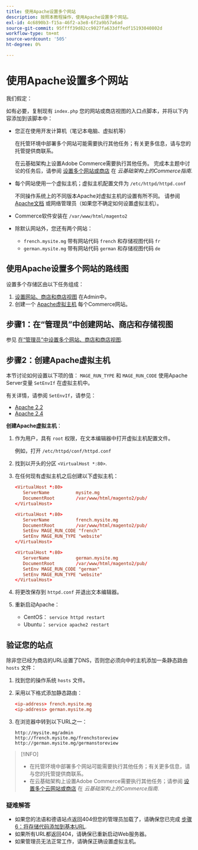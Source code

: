 ```yaml
---
title: 使用Apache设置多个网站
description: 按照本教程操作，使用Apache设置多个网站。
exl-id: 4c6890b3-f15a-46f2-a3e8-6f2a9b57a6ad
source-git-commit: 95ffff39d82cc9027fa633dffedf15193040802d
workflow-type: tm+mt
source-wordcount: '505'
ht-degree: 0%

---
```


# 使用Apache设置多个网站

我们假定：

如有必要，复制现有 `index.php` 您的网站或商店视图的入口点脚本，并将以下内容添加到该脚本中：

- 您正在使用开发计算机（笔记本电脑、虚拟机等）

   在托管环境中部署多个网站可能需要执行其他任务；有关更多信息，请与您的托管提供商联系。

   在云基础架构上设置Adobe Commerce需要执行其他任务。 完成本主题中讨论的任务后，请参阅 [设置多个网站或商店](https://experienceleague.adobe.com/docs/commerce-cloud-service/user-guide/configure-store/multiple-sites.html) 在 _云基础架构上的Commerce指南_.

- 每个网站使用一个虚拟主机；虚拟主机配置文件为 `/etc/httpd/httpd.conf`

   不同操作系统上的不同版本Apache对虚拟主机的设置有所不同。 请参阅 [Apache文档](https://httpd.apache.org/docs/2.4/vhosts) 或网络管理员（如果您不确定如何设置虚拟主机）。

- Commerce软件安装在 `/var/www/html/magento2`
- 除默认网站外，您还有两个网站：

   - `french.mysite.mg` 带有网站代码 `french` 和存储视图代码 `fr`
   - `german.mysite.mg` 带有网站代码 `german` 和存储视图代码 `de`

## 使用Apache设置多个网站的路线图

设置多个存储区由以下任务组成：

1. [设置网站、商店和商店视图](ms-admin.md) 在Admin中。
1. 创建一个 [Apache虚拟主机](#step-2-create-apache-virtual-hosts) 每个Commerce网站。

## 步骤1：在“管理员”中创建网站、商店和存储视图

参见 [在“管理员”中设置多个网站、商店和商店视图](ms-admin.md).

## 步骤2：创建Apache虚拟主机

本节讨论如何设置以下项的值： `MAGE_RUN_TYPE` 和 `MAGE_RUN_CODE` 使用Apache Server变量 `SetEnvIf` 在虚拟主机中。

有关详情，请参阅 `SetEnvIf`，请参见：

- [Apache 2.2](https://httpd.apache.org/docs/2.2/mod/mod_setenvif.html)
- [Apache 2.4](https://httpd.apache.org/docs/2.4/mod/mod_setenvif.html)

**创建Apache虚拟主机**：

1. 作为用户，具有 `root` 权限，在文本编辑器中打开虚拟主机配置文件。

   例如，打开 `/etc/httpd/conf/httpd.conf`

1. 找到以开头的分区 `<VirtualHost *:80>`.
1. 在任何现有虚拟主机之后创建以下虚拟主机：

   ```conf
   <VirtualHost *:80>
      ServerName          mysite.mg
      DocumentRoot        /var/www/html/magento2/pub/
   </VirtualHost>
   
   <VirtualHost *:80>
      ServerName          french.mysite.mg
      DocumentRoot        /var/www/html/magento2/pub/
      SetEnv MAGE_RUN_CODE "french"
      SetEnv MAGE_RUN_TYPE "website"
   </VirtualHost>
   
   <VirtualHost *:80>
      ServerName          german.mysite.mg
      DocumentRoot        /var/www/html/magento2/pub/
      SetEnv MAGE_RUN_CODE "german"
      SetEnv MAGE_RUN_TYPE "website"
   </VirtualHost>
   ```

1. 将更改保存到 `httpd.conf` 并退出文本编辑器。
1. 重新启动Apache：

   - CentOS： `service httpd restart`
   - Ubuntu： `service apache2 restart`

## 验证您的站点

除非您已经为商店的URL设置了DNS，否则您必须向中的主机添加一条静态路由 `hosts` 文件：

1. 找到您的操作系统 `hosts` 文件。
1. 采用以下格式添加静态路由：

   ```conf
   <ip-address> french.mysite.mg
   <ip-address> german.mysite.mg
   ```

1. 在浏览器中转到以下URL之一：

   ```http
   http://mysite.mg/admin
   http://french.mysite.mg/frenchstoreview
   http://german.mysite.mg/germanstoreview
   ```

>[!INFO]
>
>- 在托管环境中部署多个网站可能需要执行其他任务；有关更多信息，请与您的托管提供商联系。
>- 在云基础架构上设置Adobe Commerce需要执行其他任务；请参阅 [设置多个云网站或商店](https://experienceleague.adobe.com/docs/commerce-cloud-service/user-guide/configure-store/multiple-sites.html) 在 _云基础架构上的Commerce指南_.


### 疑难解答

- 如果您的法语和德语站点返回404但您的管理员加载了，请确保您已完成 [步骤6：将存储代码添加到基本URL](ms-admin.md#step-6-add-the-store-code-to-the-base-url).
- 如果所有URL都返回404，请确保已重新启动Web服务器。
- 如果管理员无法正常工作，请确保正确设置虚拟主机。
